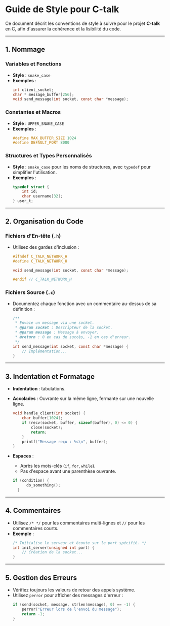 # Guide de Style pour C-talk

Ce document décrit les conventions de style à suivre pour le projet **C-talk** en C, afin d'assurer la cohérence et la lisibilité du code.

---

## 1. Nommage

### Variables et Fonctions
- **Style** : `snake_case`
- **Exemples** :
  ```c
  int client_socket;
  char * message_buffer[256];
  void send_message(int socket, const char *message);
  ```

### Constantes et Macros
- **Style** : `UPPER_SNAKE_CASE`
- **Exemples** :
  ```c
  #define MAX_BUFFER_SIZE 1024
  #define DEFAULT_PORT 8080
  ```

### Structures et Types Personnalisés
- **Style** : `snake_case` pour les noms de structures, avec `typedef` pour simplifier l'utilisation.
- **Exemples** :
  ```c
  typedef struct {
      int id;
      char username[32];
  } user_t;
  ```

---

## 2. Organisation du Code

### Fichiers d'En-tête (`.h`)
- Utilisez des gardes d'inclusion :
  ```c
  #ifndef C_TALK_NETWORK_H
  #define C_TALK_NETWORK_H

  void send_message(int socket, const char *message);

  #endif // C_TALK_NETWORK_H
  ```

### Fichiers Source (`.c`)
- Documentez chaque fonction avec un commentaire au-dessus de sa définition :
  ```c
  /**
   * Envoie un message via une socket.
   * @param socket : Descripteur de la socket.
   * @param message : Message à envoyer.
   * @return : 0 en cas de succès, -1 en cas d'erreur.
   */
  int send_message(int socket, const char *message) {
      // Implémentation...
  }
  ```

---

## 3. Indentation et Formatage
- **Indentation** : tabulations.
- **Accolades** : Ouvrante sur la même ligne, fermante sur une nouvelle ligne.
  ```c
  void handle_client(int socket) {
      char buffer[1024];
      if (recv(socket, buffer, sizeof(buffer), 0) <= 0) {
          close(socket);
          return;
      }
      printf("Message reçu : %s\n", buffer);
  }
  ```

- **Espaces** :
  - Après les mots-clés (`if`, `for`, `while`).
  - Pas d'espace avant une parenthèse ouvrante.
  ```c
  if (condition) {
        do_something();
    }
  ```


---

## 4. Commentaires
- Utilisez `/* */` pour les commentaires multi-lignes et `//` pour les commentaires courts.
- **Exemple** :
  ```c
  /* Initialise le serveur et écoute sur le port spécifié. */
  int init_server(unsigned int port) {
      // Création de la socket...
  }
  ```

---

## 5. Gestion des Erreurs
- Vérifiez toujours les valeurs de retour des appels système.
- Utilisez `perror` pour afficher des messages d'erreur :
  ```c
  if (send(socket, message, strlen(message), 0) == -1) {
      perror("Erreur lors de l'envoi du message");
      return -1;
  }
  ```
